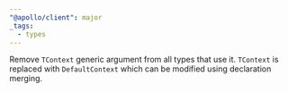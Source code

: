 ```yaml
---
"@apollo/client": major
_tags:
  - types
---
```


Remove `TContext` generic argument from all types that use it. `TContext` is replaced with `DefaultContext` which can be modified using declaration merging.
